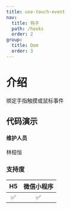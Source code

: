 ```yaml
---
title: use-touch-event
nav:
  title: 钩子
  path: /hooks
  order: 2
group:
  title: Dom
  order: 3
---
```


# 介绍

绑定手指触摸或鼠标事件

## 代码演示

<code src="./demo/index.tsx"></code>

#### 维护人员

林桓恒

### 支持度

| H5  | 微信小程序 |
| :-: | :--------: |
| ✅  |     ✅     |
